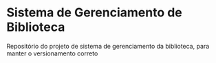 # Sistema de Gerenciamento de Biblioteca
 Repositório do projeto de sistema de gerenciamento da biblioteca, para manter o versionamento correto
